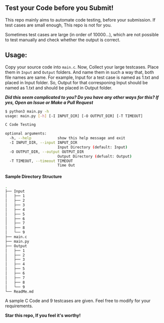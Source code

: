 ## Test your Code before you Submit!

This repo mainly aims to automate code testing, before your submission. If test cases are small enough, This repo is not for you.

Sometimes test cases are large (in order of 10000...), which are not possible to test manually and check whether the output is correct.

## Usage:

Copy your source code into `main.c`.
Now, Collect your large testcases. Place them in `Input` and `Output` folders. And name them in such a way that, both file names are same. 
For example, Input for a test case is named as 1.txt and placed in Input folder. So, Output for that corresponing Input should be named as 1.txt and should be placed in Output folder.

**_Did this seem complicated to you? Do you have any other ways for this? If yes, Open an Issue or Make a Pull Request_**

```bash
$ python3 main.py -h
usage: main.py [-h] [-I INPUT_DIR] [-O OUTPUT_DIR] [-T TIMEOUT]

C Code Testing

optional arguments:
  -h, --help            show this help message and exit
  -I INPUT_DIR, --input INPUT_DIR
                        Input Directory (default: Input)
  -O OUTPUT_DIR, --output OUTPUT_DIR
                        Output Directory (defualt: Output)
  -T TIMEOUT, --timeout TIMEOUT
                        Time Out

```

#### Sample Directory Structure
```bash
.
├── Input
│   ├── 1
│   ├── 2
│   ├── 3
│   ├── 4
│   ├── 5
│   ├── 6
│   ├── 7
│   ├── 8
│   └── 9
├── main.c
├── main.py
├── Output
│   ├── 1
│   ├── 2
│   ├── 3
│   ├── 4
│   ├── 5
│   ├── 6
│   ├── 7
│   ├── 8
│   └── 9
└── ReadMe.md
```

A sample C Code and 9 testcases are given. Feel free to modify for your requirements.

**Star this repo, If you feel it's worthy!**